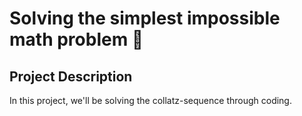 # Solving the simplest impossible math problem 🔣

## Project Description
In this project, we'll be solving the collatz-sequence through coding.
